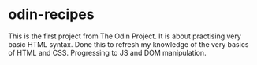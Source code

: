 # odin-recipes
This is the first project from The Odin Project. It is about practising very basic HTML syntax.
Done this to refresh my knowledge of the very basics of HTML and CSS.
Progressing to JS and DOM manipulation.